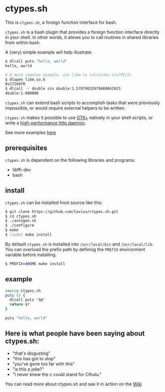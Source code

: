 # ctypes.sh

This is `ctypes.sh`, a foreign function interface for bash.

`ctypes.sh` is a bash plugin that provides a foreign function interface directly
in your shell. In other words, it allows you to call routines in shared
libraries from within bash.

A (very) simple example will help illustrate:

```bash
$ dlcall puts "hello, world"
hello, world

# A more complex example, use libm to calculate sin(PI/2)
$ dlopen libm.so.6
0x172ebf0
$ dlcall -r double sin double:1.57079632679489661923
double:1.000000
```

`ctypes.sh` can extend bash scripts to accomplish tasks that were previously
impossible, or would require external helpers to be written.

`ctypes.sh` makes it possible to use
[GTK+](https://github.com/taviso/ctypes.sh/blob/master/test/gtk.sh) natively in
your shell scripts, or write a [high-performance http daemon](https://github.com/cemeyer/httpd.sh).

See more examples [here](https://github.com/taviso/ctypes.sh/tree/master/test)

## prerequisites

`ctypes.sh` is dependent on the following libraries and programs:

* libffi-dev
* bash

## install

`ctypes.sh` can be installed from source like this:

```bash
$ git clone https://github.com/taviso/ctypes.sh.git
$ cd ctypes.sh
$ ./autogen.sh
$ ./configure
$ make
$ [sudo] make install
```

By default `ctypes.sh` is installed into `/usr/local/bin` and
`/usr/local/lib`. You can overload the prefix path by defining the
`PREFIX` environment variable before installing.

```bash
$ PREFIX=$HOME make install
```

## example

```bash
source ctypes.sh
puts () {
  dlcall puts "$@"
  return $?
}

puts "hello, world"
```

## Here is what people have been saying about ctypes.sh:

* "that's disgusting"
* "this has got to stop"
* "you've gone too far with this"
* "is this a joke?"
* "I never knew the c could stand for Cthulu."

You can read more about ctypes.sh and see it in action on the [Wiki](https://github.com/taviso/ctypes.sh/wiki)
